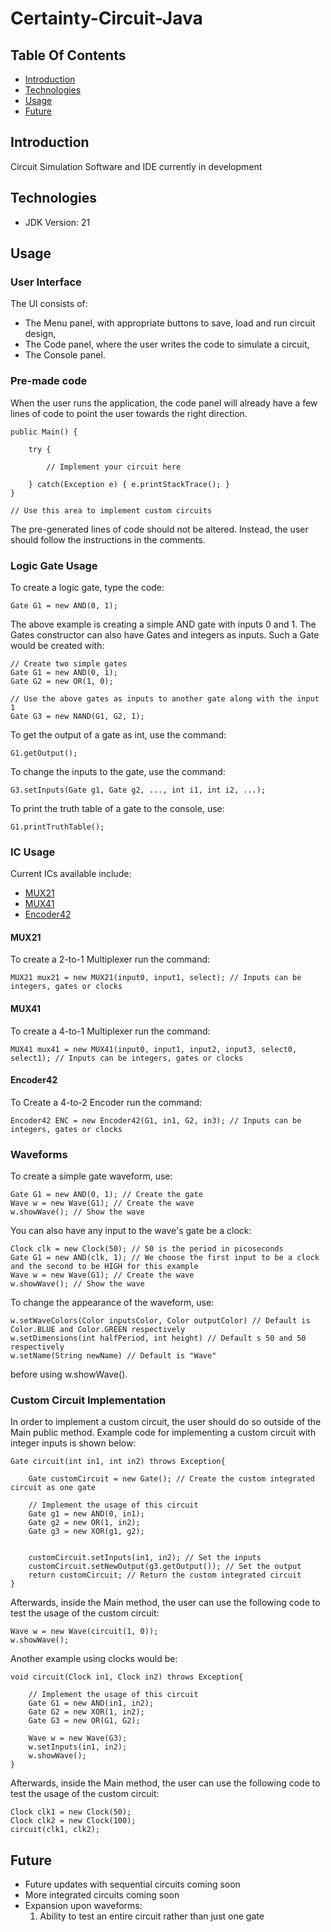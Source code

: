 # Certainty-Circuit-Java

## Table Of Contents
* [Introduction](#introduction)
* [Technologies](#technologies)
* [Usage](#usage)
* [Future](#future)

## Introduction
Circuit Simulation Software and IDE currently in development

## Technologies
* JDK Version: 21

## Usage
### User Interface
The UI consists of:
- The Menu panel, with appropriate buttons to save, load and run circuit design,
- The Code panel, where the user writes the code to simulate a circuit,
- The Console panel.

### Pre-made code
When the user runs the application, the code panel will already have a few lines of code to point the user towards the right direction.
```
public Main() {

	try {

		// Implement your circuit here

	} catch(Exception e) { e.printStackTrace(); }
}

// Use this area to implement custom circuits
```
The pre-generated lines of code should not be altered. Instead, the user should follow the instructions in the comments.

### Logic Gate Usage
To create a logic gate, type the code:
```
Gate G1 = new AND(0, 1);
```
The above example is creating a simple AND gate with inputs 0 and 1.
The Gates constructor can also have Gates and integers as inputs. Such a Gate would be created with:
```
// Create two simple gates
Gate G1 = new AND(0, 1);
Gate G2 = new OR(1, 0);

// Use the above gates as inputs to another gate along with the input 1
Gate G3 = new NAND(G1, G2, 1);
```
To get the output of a gate as int, use the command:
```
G1.getOutput();
```
To change the inputs to the gate, use the command:
```
G3.setInputs(Gate g1, Gate g2, ..., int i1, int i2, ...);
```
To print the truth table of a gate to the console, use:
```
G1.printTruthTable();
```
### IC Usage

Current ICs available include:
* [MUX21](#mux21)
* [MUX41](#mux41)
* [Encoder42](#encoder42)

#### MUX21
To create a 2-to-1 Multiplexer run the command:
```
MUX21 mux21 = new MUX21(input0, input1, select); // Inputs can be integers, gates or clocks
```
#### MUX41
To create a 4-to-1 Multiplexer run the command:
```
MUX41 mux41 = new MUX41(input0, input1, input2, input3, select0, select1); // Inputs can be integers, gates or clocks
```
#### Encoder42
To Create a 4-to-2 Encoder run the command:
```
Encoder42 ENC = new Encoder42(G1, in1, G2, in3); // Inputs can be integers, gates or clocks
```
### Waveforms
To create a simple gate waveform, use:
```
Gate G1 = new AND(0, 1); // Create the gate
Wave w = new Wave(G1); // Create the wave
w.showWave(); // Show the wave
```
You can also have any input to the wave's gate be a clock:
```
Clock clk = new Clock(50); // 50 is the period in picoseconds
Gate G1 = new AND(clk, 1); // We choose the first input to be a clock and the second to be HIGH for this example
Wave w = new Wave(G1); // Create the wave
w.showWave(); // Show the wave
```
To change the appearance of the waveform, use:
```
w.setWaveColors(Color inputsColor, Color outputColor) // Default is Color.BLUE and Color.GREEN respectively
w.setDimensions(int halfPeriod, int height) // Default s 50 and 50 respectively
w.setName(String newName) // Default is "Wave"
```
before using w.showWave().
### Custom Circuit Implementation

In order to implement a custom circuit, the user should do so outside of the Main public method.
Example code for implementing a custom circuit with integer inputs is shown below:
```
Gate circuit(int in1, int in2) throws Exception{
	
	Gate customCircuit = new Gate(); // Create the custom integrated circuit as one gate 

	// Implement the usage of this circuit
	Gate g1 = new AND(0, in1);
	Gate g2 = new OR(1, in2);
	Gate g3 = new XOR(g1, g2);


	customCircuit.setInputs(in1, in2); // Set the inputs
	customCircuit.setNewOutput(g3.getOutput()); // Set the output
	return customCircuit; // Return the custom integrated circuit
}
```
Afterwards, inside the Main method, the user can use the following code to test the usage of
the custom circuit:
```
Wave w = new Wave(circuit(1, 0));
w.showWave();
```

Another example using clocks would be:
```
void circuit(Clock in1, Clock in2) throws Exception{

	// Implement the usage of this circuit
	Gate G1 = new AND(in1, in2);
	Gate G2 = new XOR(1, in2);
	Gate G3 = new OR(G1, G2);

	Wave w = new Wave(G3);
	w.setInputs(in1, in2);
	w.showWave();
}
```
Afterwards, inside the Main method, the user can use the following code to test the usage of
the custom circuit:
```
Clock clk1 = new Clock(50);
Clock clk2 = new Clock(100);
circuit(clk1, clk2);
```

## Future
- Future updates with sequential circuits coming soon
- More integrated circuits coming soon
- Expansion upon waveforms:
    1) Ability to test an entire circuit rather than just one gate


